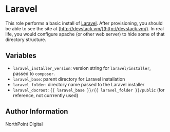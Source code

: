 # Laravel

This role performs a basic install of [Laravel](https://laravel.com/). After
provisioning, you should be able to see the site at
[http://devstack.vm/](http://devstack.vm/).
In real life, you would configure apache (or other web server) to hide some of
that directory structure.

## Variables

- `laravel_installer_version`: version string for `laravel/installer`, passed to
  `composer`.
- `laravel_base`: parent directory for Laravel installation
- `laravel_folder`: directory name passed to the Laravel installer
- `laravel_docroot`: `{{ laravel_base }}/{{ laravel_folder }}/public` (for
  reference, not currrently used)

## Author Information

NorthPoint Digital
